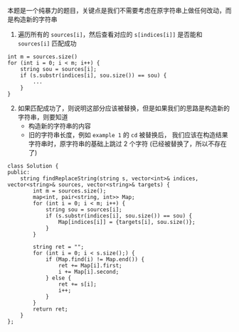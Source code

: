 本题是一个纯暴力的题目，关键点是我们不需要考虑在原字符串上做任何改动，而是构造新的字符串

1. 遍历所有的 `sources[i]`，然后查看对应的 `s[indices[i]]` 是否能和 `sources[i]` 匹配成功

```
int m = sources.size()
for (int i = 0; i < m; i++) {
    string sou = sources[i];
    if (s.substr(indices[i], sou.size()) == sou) {
        ...
    }
}
```

2. 如果匹配成功了，则说明这部分应该被替换，但是如果我们的思路是构造新的字符串，则要知道
   - 构造新的字符串的内容
   - 旧的字符串长度，例如 `example 1` 的 `cd` 被替换后， 我们应该在构造结果字符串时，原字符串的基础上跳过 2 个字符 (已经被替换了，所以不存在了)
    
```
class Solution {
public:
    string findReplaceString(string s, vector<int>& indices, vector<string>& sources, vector<string>& targets) {
        int m = sources.size();
        map<int, pair<string, int>> Map;
        for (int i = 0; i < m; i++) {
            string sou = sources[i];
            if (s.substr(indices[i], sou.size()) == sou) {
                Map[indices[i]] = {targets[i], sou.size()};
            }
        }

        string ret = "";
        for (int i = 0; i < s.size();) {
            if (Map.find(i) != Map.end()) {
                ret += Map[i].first;
                i += Map[i].second;
            } else {
                ret += s[i];
                i++;
            }
        }
        return ret;
    }
};
```
